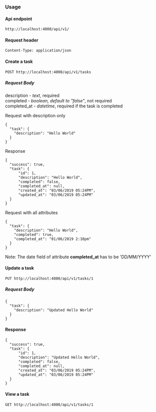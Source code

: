 ### Usage
#### Api endpoint
    http://localhost:4000/api/v1/

#### Request header
    Content-Type: application/json

#### Create a task
    POST http://localhost:4000/api/v1/tasks

##### Request Body
description - *text*, required   
completed - *boolean, default to "false"*, not required  
completed_at - *datetime*, required if the task is completed

Request with description only

    {
      "task": {
        "description": "Hello World"
      }
    }

Response

    {
      "success": true,
      "task": {
          "id": 1,
          "description": "Hello World",
          "completed": false,
          "completed_at": null,
          "created_at": "03/06/2019 05:24PM",
          "updated_at": "03/06/2019 05:24PM"
      }
    }

Request with all attributes

    {
      "task": {
        "description": "Hello World",
        "completed": true,
        "completed_at": "01/06/2019 2:10pm"
      }
    }  

Note: The date field of attribute __completed_at__ has to be 'DD/MM/YYYY'  

#### Update a task
    PUT http://localhost:4000/api/v1/tasks/1

##### Request Body

    {
      "task": {
        "description": "Updated Hello World"
      }
    }

#### Response

    {
      "success": true,
      "task": {
          "id": 1,
          "description": "Updated Hello World",
          "completed": false,
          "completed_at": null,
          "created_at": "03/06/2019 05:24PM",
          "updated_at": "03/06/2019 05:24PM"
      }
    }

#### View a task
    GET http://localhost:4000/api/v1/tasks/1
